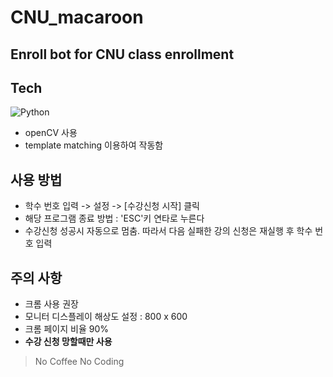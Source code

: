 CNU_macaroon
===
Enroll bot for CNU class enrollment
---

## Tech
<img alt="Python" src="https://img.shields.io/badge/python-%2314354C.svg?style=for-the-badge&logo=python&logoColor=white"/>

- openCV 사용
- template matching 이용하여 작동함

## 사용 방법
- 학수 번호 입력 -> 설정 -> [수강신청 시작] 클릭
- 해당 프로그램 종료 방법 : 'ESC'키 연타로 누른다
- 수강신청 성공시 자동으로 멈춤. 따라서 다음 실패한 강의 신청은 재실행 후 학수 번호 입력 

## 주의 사항
- 크롬 사용 권장
- 모니터 디스플레이 해상도 설정 : 800 x 600
- 크롬 페이지 비율 90%
- **수강 신청 망할때만 사용**



> No Coffee No Coding
